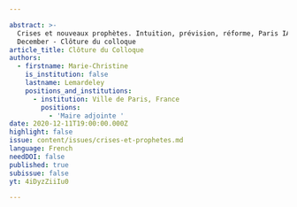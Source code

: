 ```yaml
---

abstract: >-
  Crises et nouveaux prophètes. Intuition, prévision, réforme, Paris IAS, 10-11
  December - Clôture du colloque
article_title: Clôture du Colloque
authors:
  - firstname: Marie-Christine
    is_institution: false
    lastname: Lemardeley
    positions_and_institutions:
      - institution: Ville de Paris, France
        positions:
          - 'Maire adjointe '
date: 2020-12-11T19:00:00.000Z
highlight: false
issue: content/issues/crises-et-prophetes.md
language: French
needDOI: false
published: true
subissue: false
yt: 4iDyzZiiIu0

---
```



<Youtube yt="4iDyzZiiIu0" caption="Clôture du colloque"></Youtube>